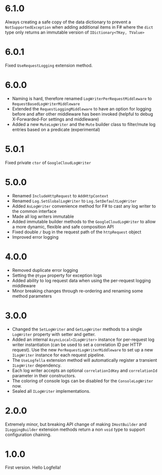 # 6.1.0

Always creating a safe copy of the data dictionary to prevent a `NotSupportedException` when adding additional items in F# where the `dict` type only returns an immutable version of `IDictionary<TKey, TValue>`

# 6.0.1

Fixed `UseRequestLogging` extension method.

# 6.0.0

- Naming is hard, therefore renamed `LogWriterPerRequestMiddleware` to `RequestBasedLogWriterMiddleware`
- Extended the `RequestLoggingMiddleware` to have an option for logging before and after other middleware has been invoked (helpful to debug X-Forwarded-For settings and middleware)
- Added a new `MuteLogWriter` and the `Mute` builder class to filter/mute log entries based on a predicate (experimental)

# 5.0.1

Fixed private `ctor` of `GoogleCloudLogWriter`

# 5.0.0

- Renamed `IncludeHttpRequest` to `AddHttpContext`
- Renamed `Log.SetGlobalLogWriter` to `Log.SetDefaultLogWriter`
- Added `AsLogWriter` convenience method for F# to cast any log writer to the common interface
- Made all log writers immutable
- Added immutable builder methods to the `GoogleCloudLogWriter` to allow a more dynamic, flexible and safe composition API
- Fixed double `/` bug in the request path of the `httpRequest` object
- Improved error logging

# 4.0.0

- Removed duplicate error logging
- Setting the `@type` property for exception logs
- Added ability to log request data when using the per-request logging middleware
- Minor breaking changes through re-ordering and renaming some method parameters 

# 3.0.0

- Changed the `SetLogWriter` and `GetLogWriter` methods to a single `LogWriter` property with setter and getter.
- Added an internal `AsyncLocal<ILogWriter>` instance for per-request log writer instantiation (can be used to set a correlation ID per HTTP request). Use the new `PerRequestLogWriterMiddleware` to set up a new `ILogWriter` instance for each request pipeline.
- The `UseLogfella` extension method will automatically register a transient `ILogWriter` dependency.
- Each log writer accepts an optional `correlationIdKey` and `correlationId` parameter in their constructors.
- The coloring of console logs can be disabled for the `ConsoleLogWriter` now.
- Sealed all `ILogWriter` implementations.

# 2.0.0

Extremely minor, but breaking API change of making `IHostBuilder` and `ILoggingBuilder` extension methods return a non `void` type to support configuration chaining.

# 1.0.0

First version. Hello Logfella!